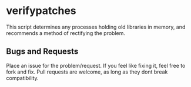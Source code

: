 verifypatches
=============

This script determines any processes holding old libraries in memory, and recommends a method of rectifying the problem.

Bugs and Requests
-----------------

Place an issue for the problem/request.  If you feel like fixing it, feel free to fork and fix.  Pull requests are welcome, as long as they dont break compatibility.
